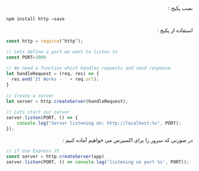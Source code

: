 <div dir="rtl">
نصب پکیج : 
</div>

```bash
npm install http —save
```

<div dir="rtl">
استفاده از پکیج : 
</div>

```javascript
const http = require(‘http’);

// Lets define a port we want to listen to
const PORT=3000
 
// We need a function which handles requests and send response
let handleRequest = (req, res) => {
  res.end('It Works - ' + req.url);
}
 
// Create a server
let server = http.createServer(handleRequest);
 
// Lets start our server
server.listen(PORT, () => {
    console.log("Server listening on: http://localhost:%s", PORT);
});
```

<div dir="rtl">
 در صورتی که سرور را برای اکسپرس می خواهیم آماده کنیم :
</div>


```javascript
// if Use Express JS
const server = http.createServer(app)
server.listen(PORT, () => console.log('listening on port %s', PORT));
```